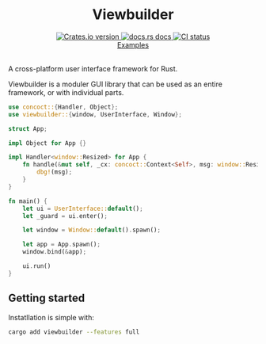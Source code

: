 <div align="center">
<h1>Viewbuilder</h1>
 <a href="https://crates.io/crates/viewbuilder">
    <img src="https://img.shields.io/crates/v/viewbuilder?style=flat-square"
    alt="Crates.io version" />
  </a>
  <a href="https://docs.rs/viewbuilder/latest/viewbuilder/">
    <img src="https://img.shields.io/badge/docs-latest-blue.svg?style=flat-square"
      alt="docs.rs docs" />
  </a>
   <a href="https://github.com/matthunz/viewbuilder/actions">
    <img src="https://github.com/matthunz/viewbuilder/actions/workflows/ci.yml/badge.svg"
      alt="CI status" />
  </a>
</div>

<div align="center">
 <a href="https://github.com/matthunz/viewbuilder/tree/main/examples">Examples</a>
</div>

<br>

A cross-platform user interface framework for Rust.

Viewbuilder is a moduler GUI library that can be used as an entire framework, or with individual parts.

```rust
use concoct::{Handler, Object};
use viewbuilder::{window, UserInterface, Window};

struct App;

impl Object for App {}

impl Handler<window::Resized> for App {
    fn handle(&mut self, _cx: concoct::Context<Self>, msg: window::Resized) {
        dbg!(msg);
    }
}

fn main() {
    let ui = UserInterface::default();
    let _guard = ui.enter();

    let window = Window::default().spawn();

    let app = App.spawn();
    window.bind(&app);

    ui.run()
}
```

## Getting started

Instatllation is simple with:

```sh
cargo add viewbuilder --features full
```
